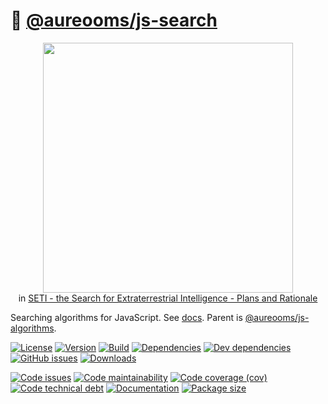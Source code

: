 :flashlight: [@aureooms/js-search](https://make-github-pseudonymous-again.github.io/js-search)
==

<p align="center">
<a href="http://articles.adsabs.harvard.edu/pdf/1981NASCP2156..391W">
<img src="https://sites.psu.edu/astrowright/files/2018/09/Screen-Shot-2018-09-20-at-8.20.43-AM-23ujj9s.png" width="400">
</a><br/>
in <a href="https://ui.adsabs.harvard.edu/abs/1981NASCP2156..391W/abstract">SETI - the Search for Extraterrestrial Intelligence - Plans and Rationale</a>
</p>

Searching algorithms for JavaScript.
See [docs](https://make-github-pseudonymous-again.github.io/js-search).
Parent is [@aureooms/js-algorithms](https://github.com/aureooms/js-algorithms).

[![License](https://img.shields.io/github/license/aureooms/js-search.svg)](https://raw.githubusercontent.com/aureooms/js-search/main/LICENSE)
[![Version](https://img.shields.io/npm/v/@aureooms/js-search.svg)](https://www.npmjs.org/package/@aureooms/js-search)
[![Build](https://img.shields.io/travis/aureooms/js-search/main.svg)](https://travis-ci.org/aureooms/js-search/branches)
[![Dependencies](https://img.shields.io/david/aureooms/js-search.svg)](https://david-dm.org/aureooms/js-search)
[![Dev dependencies](https://img.shields.io/david/dev/aureooms/js-search.svg)](https://david-dm.org/aureooms/js-search?type=dev)
[![GitHub issues](https://img.shields.io/github/issues/aureooms/js-search.svg)](https://github.com/aureooms/js-search/issues)
[![Downloads](https://img.shields.io/npm/dm/@aureooms/js-search.svg)](https://www.npmjs.org/package/@aureooms/js-search)

[![Code issues](https://img.shields.io/codeclimate/issues/aureooms/js-search.svg)](https://codeclimate.com/github/aureooms/js-search/issues)
[![Code maintainability](https://img.shields.io/codeclimate/maintainability/aureooms/js-search.svg)](https://codeclimate.com/github/aureooms/js-search/trends/churn)
[![Code coverage (cov)](https://img.shields.io/codecov/c/gh/aureooms/js-search/main.svg)](https://codecov.io/gh/aureooms/js-search)
[![Code technical debt](https://img.shields.io/codeclimate/tech-debt/aureooms/js-search.svg)](https://codeclimate.com/github/aureooms/js-search/trends/technical_debt)
[![Documentation](https://make-github-pseudonymous-again.github.io/js-search//badge.svg)](https://make-github-pseudonymous-again.github.io/js-search//source.html)
[![Package size](https://img.shields.io/bundlephobia/minzip/@aureooms/js-search)](https://bundlephobia.com/result?p=@aureooms/js-search)
